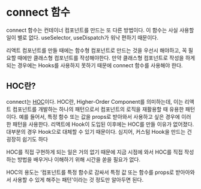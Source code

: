 # connect 함수

connect 함수는 컨테이너 컴포넌트를 만드는 또 다른 방법이다. 이 함수는 사실 사용할 일이 별로 없다. useSelector, useDispatch가 워낙 편하기 때문이다.

리액트 컴포넌트를 만들 때에는 함수형 컴포넌트로 만드는 것을 우선시 해야하고, 꼭 필요할 때에만 클래스형 컴포넌트를 작성해야한다. 만약 클래스형 컴포넌트로 작성을 하게 되는 경우에는 Hooks를 사용하지 못하기 때문에 connect 함수를 사용해야 한다.

## HOC란?

connect는 [HOC](https://velopert.com/3537)이다. HOC란, Higher-Order Component를 의미하는데, 이는 리액트 컴포넌트를 개발하는 하나의 패턴으로서 컴포넌트의 로직을 재활용할 때 유용한 패턴이다. 예를 들어서, 특정 함수 또는 값을 props로 받아와서 사용하고 싶은 경우에 이러한 패턴을 사용한다. 리액트에 Hook이 도입된 이후에는 HOC를 만들 이유가 없어졌다. 대부분의 경우 Hook으로 대체할 수 있기 때문이다. 심지어, 커스텀 Hook을 만드는 건 굉장히 쉽기도 하다

HOC를 직접 구현하게 되는 일은 거의 없기 때문에 지금 시점에 와서 HOC를 직접 작성하는 방법을 배우거나 이해하기 위해 시간을 쏟을 필요가 없다.

HOC의 용도는 ‘컴포넌트를 특정 함수로 감싸서 특정 값 또는 함수를 props로 받아아와서 사용할 수 있게 해주는 패턴'이라는 것 정도만 알아두면 된다.

